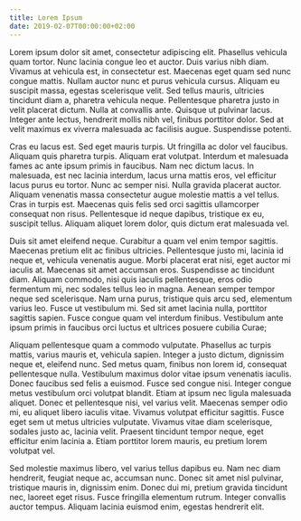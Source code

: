 ```yaml
---
title: Lorem Ipsum
date: 2019-02-07T00:00:00+02:00
---
```


Lorem ipsum dolor sit amet, consectetur adipiscing elit. Phasellus vehicula quam tortor. Nunc lacinia congue leo et auctor. Duis varius nibh diam. Vivamus at vehicula est, in consectetur est. Maecenas eget quam sed nunc congue mattis. Nullam auctor nunc et purus vehicula cursus. Aliquam eu suscipit massa, egestas scelerisque velit. Sed tellus mauris, ultricies tincidunt diam a, pharetra vehicula neque. Pellentesque pharetra justo in velit placerat dictum. Nulla at convallis ante. Quisque ut pulvinar lacus. Integer ante lectus, hendrerit mollis nibh vel, finibus porttitor dolor. Sed at velit maximus ex viverra malesuada ac facilisis augue. Suspendisse potenti.

Cras eu lacus est. Sed eget mauris turpis. Ut fringilla ac dolor vel faucibus. Aliquam quis pharetra turpis. Aliquam erat volutpat. Interdum et malesuada fames ac ante ipsum primis in faucibus. Nam nec dictum lacus. In malesuada, est nec lacinia interdum, lacus urna mattis eros, vel efficitur lacus purus eu tortor. Nunc ac semper nisi. Nulla gravida placerat auctor. Aliquam venenatis massa consectetur augue molestie mattis a vel tellus. Cras in turpis est. Maecenas quis felis sed orci sagittis ullamcorper consequat non risus. Pellentesque id neque dapibus, tristique ex eu, suscipit tellus. Aliquam aliquet lorem dolor, quis dictum erat malesuada vel.

Duis sit amet eleifend neque. Curabitur a quam vel enim tempor sagittis. Maecenas pretium elit ac finibus ultricies. Pellentesque justo mi, lacinia id neque et, vehicula venenatis augue. Morbi placerat erat nisi, eget auctor mi iaculis at. Maecenas sit amet accumsan eros. Suspendisse ac tincidunt diam. Aliquam commodo, nisi quis iaculis pellentesque, eros odio fermentum mi, nec sodales tellus leo in magna. Aenean semper tempor neque sed scelerisque. Nam urna purus, tristique quis arcu sed, elementum varius leo. Fusce ut vestibulum mi. Sed sit amet lacinia nulla, porttitor sagittis sapien. Fusce congue quam vel interdum finibus. Vestibulum ante ipsum primis in faucibus orci luctus et ultrices posuere cubilia Curae;

Aliquam pellentesque quam a commodo vulputate. Phasellus ac turpis mattis, varius mauris et, vehicula sapien. Integer a justo dictum, dignissim neque et, eleifend nunc. Sed metus quam, finibus non lorem id, consequat pellentesque nulla. Vestibulum maximus dolor vitae ipsum venenatis iaculis. Donec faucibus sed felis a euismod. Fusce sed congue nisi. Integer congue metus vestibulum orci volutpat blandit. Etiam at ipsum nec ligula malesuada aliquet. Donec et pellentesque nisi, vel varius velit. Maecenas semper odio mi, eu aliquet libero iaculis vitae. Vivamus volutpat efficitur sagittis. Fusce eget sem ut metus ultricies vulputate. Vivamus vitae diam scelerisque, sodales justo ac, lacinia velit. Praesent tincidunt tempor neque, eget efficitur enim lacinia a. Etiam porttitor lorem mauris, eu pretium lorem volutpat vel.

Sed molestie maximus libero, vel varius tellus dapibus eu. Nam nec diam hendrerit, feugiat neque ac, accumsan nunc. Donec sit amet nisl pulvinar, tristique mauris in, dignissim enim. Donec dui mi, pretium gravida tincidunt nec, laoreet eget risus. Fusce fringilla elementum rutrum. Integer convallis auctor tempus. Aliquam lacinia euismod enim, egestas hendrerit elit. 
